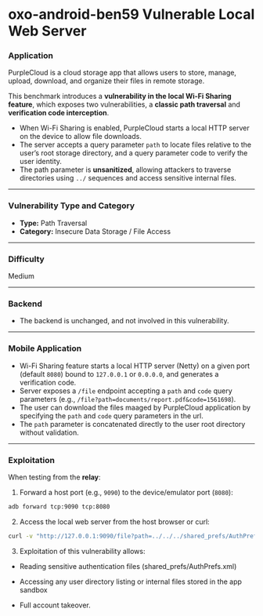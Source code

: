 # oxo-android-ben59 Vulnerable Local Web Server

### Application

PurpleCloud is a cloud storage app that allows users to store, manage, upload, download, and organize their files in remote storage.

This benchmark introduces a **vulnerability in the local Wi-Fi Sharing feature**, which exposes two vulnerabilities, a **classic path traversal** and **verification code interception**.

- When Wi-Fi Sharing is enabled, PurpleCloud starts a local HTTP server on the device to allow file downloads.
- The server accepts a query parameter `path` to locate files relative to the user’s root storage directory, and a query parameter code to verify the user identity.
- The path parameter is **unsanitized**, allowing attackers to traverse directories using `../` sequences and access sensitive internal files.

---

### Vulnerability Type and Category

- **Type:** Path Traversal
- **Category:** Insecure Data Storage / File Access

---

### Difficulty

Medium

---

### Backend

- The backend is unchanged, and not involved in this vulnerability.

---

### Mobile Application

- Wi-Fi Sharing feature starts a local HTTP server (Netty) on a given port (default `8080`) bound to `127.0.0.1` or `0.0.0.0`, and generates a verification code.
- Server exposes a `/file` endpoint accepting a `path` and `code` query parameters (e.g., `/file?path=documents/report.pdf&code=1561698`).
- The user can download the files maaged by PurpleCloud application by specifying the `path` and `code` query parameters in the url.
- The `path` parameter is concatenated directly to the user root directory without validation.

---

### Exploitation

When testing from the **relay**:

1. Forward a host port (e.g., `9090`) to the device/emulator port (`8080`):

```bash
adb forward tcp:9090 tcp:8080
```

2. Access the local web server from the host browser or curl:

```bash
curl -v "http://127.0.0.1:9090/file?path=../../../shared_prefs/AuthPrefs.xml&code=123456"
```

3. Exploitation of this vulnerability allows:

- Reading sensitive authentication files (shared_prefs/AuthPrefs.xml)

- Accessing any user directory listing or internal files stored in the app sandbox

- Full account takeover.
